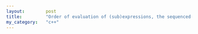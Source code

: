 ```yaml
---
layout:        post
title:         "Order of evaluation of (sub)expressions, the sequenced-before partial order and sequenced before graphs in c++14/17"
my_category:   "c++"
---
```


